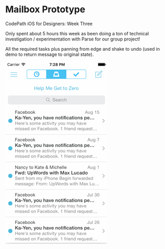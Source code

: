 # Mailbox Prototype
CodePath iOS for Designers: Week Three

Only spent about 5 hours this week as been doing a ton of technical investigation / experimentation with Parse for our group project!

All the required tasks plus panning from edge and shake to undo (used in demo to return message to original state).

![](https://github.com/swndr/mailbox-prototype/blob/master/Mailbox%20Demo.gif)

